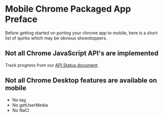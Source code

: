 # Mobile Chrome Packaged App Preface

Before getting started on porting your chrome app to mobile, here is a short list of quirks which may be obvious showstoppers.

## Not all Chrome JavaScript API's are implemented

Track progress from our [API Status document](APIStatus.md).

## Not all Chrome Desktop features are available on mobile

* No <webview> tag
* No getUserMedia
* No NaCl
